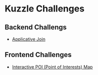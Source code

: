 # Kuzzle Challenges

## Backend Challengs

 - [Applicative Join](./applicative-join.md)


## Frontend Challenges

  - [Interactive POI (Point of Interests) Map](./interactive-map.md)

